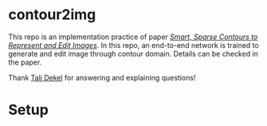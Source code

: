 # contour2img
This repo is an implementation practice of paper [*Smart, Sparse Contours to Represent and Edit Images*](https://arxiv.org/abs/1712.08232). In this repo, an end-to-end network is trained to generate and edit image through contour domain. Details can be checked in the paper.

Thank [Tali Dekel](http://people.csail.mit.edu/talidekel/) for answering and explaining questions!

<h1>Setup
